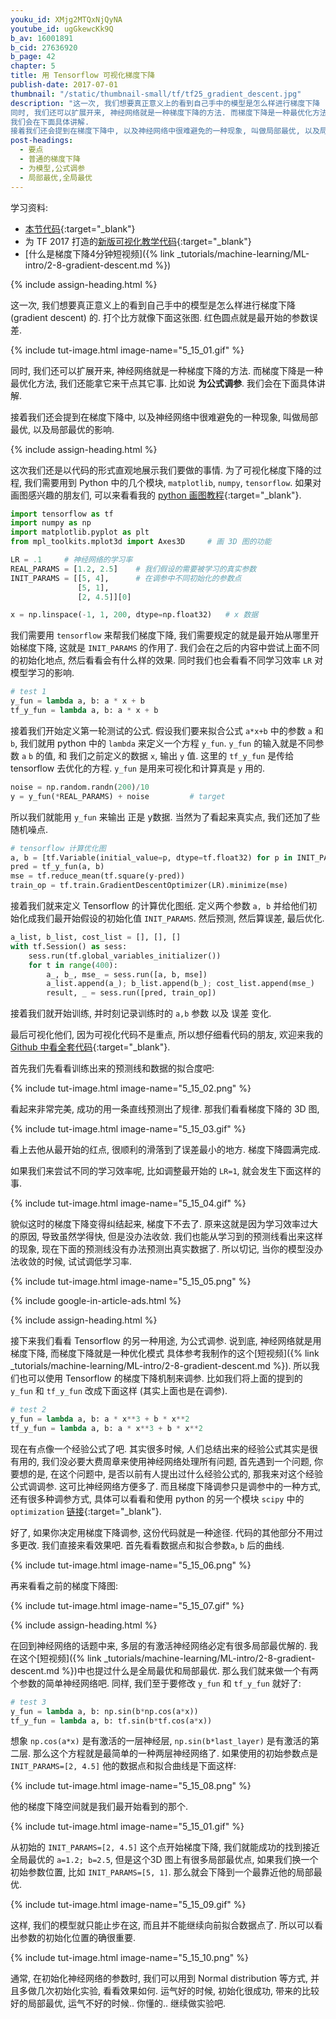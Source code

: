 ```yaml
---
youku_id: XMjg2MTQxNjQyNA
youtube_id: ugGkewcKk9Q
b_av: 16001891
b_cid: 27636920
b_page: 42
chapter: 5
title: 用 Tensorflow 可视化梯度下降
publish-date: 2017-07-01
thumbnail: "/static/thumbnail-small/tf/tf25_gradient_descent.jpg"
description: "这一次, 我们想要真正意义上的看到自己手中的模型是怎么样进行梯度下降 (gradient descent) 的. 打个比方就像下面这张图. 红色圆点就是最开始的参数误差.
同时, 我们还可以扩展开来, 神经网络就是一种梯度下降的方法. 而梯度下降是一种最优化方法, 我们还能拿它来干点其它事. 比如说 **为公式调参**.
我们会在下面具体讲解.
接着我们还会提到在梯度下降中, 以及神经网络中很难避免的一种现象, 叫做局部最优, 以及局部最优的影响."
post-headings:
  - 要点
  - 普通的梯度下降
  - 为模型,公式调参
  - 局部最优,全局最优
---
```



学习资料:
  * [本节代码](https://github.com/MorvanZhou/Tensorflow-Tutorial/blob/master/tutorial-contents/503_visualize_gradient_descent.py){:target="_blank"}
  * 为 TF 2017 打造的[新版可视化教学代码](https://github.com/MorvanZhou/Tensorflow-Tutorial){:target="_blank"}
  * [什么是梯度下降4分钟短视频]({% link _tutorials/machine-learning/ML-intro/2-8-gradient-descent.md %})

{% include assign-heading.html %}

这一次, 我们想要真正意义上的看到自己手中的模型是怎么样进行梯度下降 (gradient descent) 的. 打个比方就像下面这张图. 红色圆点就是最开始的参数误差.

{% include tut-image.html image-name="5_15_01.gif" %}

同时, 我们还可以扩展开来, 神经网络就是一种梯度下降的方法. 而梯度下降是一种最优化方法, 我们还能拿它来干点其它事. 比如说 **为公式调参**.
我们会在下面具体讲解.

接着我们还会提到在梯度下降中, 以及神经网络中很难避免的一种现象, 叫做局部最优, 以及局部最优的影响.



{% include assign-heading.html %}

这次我们还是以代码的形式直观地展示我们要做的事情.
为了可视化梯度下降的过程, 我们需要用到 Python 中的几个模块, `matplotlib`, `numpy`, `tensorflow`.
如果对画图感兴趣的朋友们, 可以来看看我的 [python 画图教程](https://morvanzhou.github.io/tutorials/data-manipulation/plt/){:target="_blank"}.

```python
import tensorflow as tf
import numpy as np
import matplotlib.pyplot as plt
from mpl_toolkits.mplot3d import Axes3D     # 画 3D 图的功能

LR = .1     # 神经网络的学习率
REAL_PARAMS = [1.2, 2.5]    # 我们假设的需要被学习的真实参数
INIT_PARAMS = [[5, 4],      # 在调参中不同初始化的参数点
               [5, 1],
               [2, 4.5]][0]

x = np.linspace(-1, 1, 200, dtype=np.float32)   # x 数据
```

我们需要用 `tensorflow` 来帮我们梯度下降, 我们需要规定的就是最开始从哪里开始梯度下降, 这就是 `INIT_PARAMS` 的作用了.
我们会在之后的内容中尝试上面不同的初始化地点, 然后看看会有什么样的效果. 同时我们也会看看不同学习效率 `LR` 对模型学习的影响.

```python
# test 1
y_fun = lambda a, b: a * x + b
tf_y_fun = lambda a, b: a * x + b
```

接着我们开始定义第一轮测试的公式. 假设我们要来拟合公式 `a*x+b` 中的参数 `a` 和 `b`, 我们就用 python 中的 `lambda` 来定义一个方程 `y_fun`.
`y_fun` 的输入就是不同参数 `a` `b` 的值, 和 我们之前定义的数据 `x`, 输出 `y` 值. 这里的 `tf_y_fun` 是传给 tensorflow 去优化的方程.
`y_fun` 是用来可视化和计算真是 `y` 用的.

```python
noise = np.random.randn(200)/10
y = y_fun(*REAL_PARAMS) + noise         # target
```

所以我们就能用 `y_fun` 来输出 正是 y数据. 当然为了看起来真实点, 我们还加了些随机噪点.

```python
# tensorflow 计算优化图
a, b = [tf.Variable(initial_value=p, dtype=tf.float32) for p in INIT_PARAMS]
pred = tf_y_fun(a, b)
mse = tf.reduce_mean(tf.square(y-pred))
train_op = tf.train.GradientDescentOptimizer(LR).minimize(mse)
```

接着我们就来定义 Tensorflow 的计算优化图纸. 定义两个参数 `a, b` 并给他们初始化成我们最开始假设的初始化值 `INIT_PARAMS`.
然后预测, 然后算误差, 最后优化.

```python
a_list, b_list, cost_list = [], [], []
with tf.Session() as sess:
    sess.run(tf.global_variables_initializer())
    for t in range(400):
        a_, b_, mse_ = sess.run([a, b, mse])
        a_list.append(a_); b_list.append(b_); cost_list.append(mse_)    # record parameter changes
        result, _ = sess.run([pred, train_op])                          # training
```

接着我们就开始训练, 并时刻记录训练时的 `a,b` 参数 以及 误差 变化.

最后可视化他们, 因为可视化代码不是重点, 所以想仔细看代码的朋友, 欢迎来我的 [Github 中看全套代码](https://github.com/MorvanZhou/Tensorflow-Tutorial/blob/master/tutorial-contents/503_visualize_gradient_descent.py){:target="_blank"}.

首先我们先看看训练出来的预测线和数据的拟合度吧:

{% include tut-image.html image-name="5_15_02.png" %}

看起来非常完美, 成功的用一条直线预测出了规律. 那我们看看梯度下降的 3D 图,

{% include tut-image.html image-name="5_15_03.gif" %}

看上去他从最开始的红点, 很顺利的滑落到了误差最小的地方. 梯度下降圆满完成.

如果我们来尝试不同的学习效率呢, 比如调整最开始的 `LR=1`, 就会发生下面这样的事.

{% include tut-image.html image-name="5_15_04.gif" %}

貌似这时的梯度下降变得纠结起来, 梯度下不去了. 原来这就是因为学习效率过大的原因, 导致虽然学得快, 但是没办法收敛.
我们也能从学习到的预测线看出来这样的现象, 现在下面的预测线没有办法预测出真实数据了. 所以切记, 当你的模型没办法收敛的时候, 试试调低学习率.

{% include tut-image.html image-name="5_15_05.png" %}


{% include google-in-article-ads.html %}

{% include assign-heading.html %}

接下来我们看看 Tensorflow 的另一种用途, 为公式调参. 说到底, 神经网络就是用梯度下降, 而梯度下降就是一种优化模式 具体参考我制作的这个[短视频]({% link _tutorials/machine-learning/ML-intro/2-8-gradient-descent.md %}).
所以我们也可以使用 Tensorflow 的梯度下降机制来调参. 比如我们将上面的提到的 `y_fun` 和 `tf_y_fun` 改成下面这样 (其实上面也是在调参).

```python
# test 2
y_fun = lambda a, b: a * x**3 + b * x**2
tf_y_fun = lambda a, b: a * x**3 + b * x**2
```

现在有点像一个经验公式了吧. 其实很多时候, 人们总结出来的经验公式其实是很有用的, 我们没必要大费周章来使用神经网络处理所有问题, 首先遇到一个问题, 你要想的是,
在这个问题中, 是否以前有人提出过什么经验公式的, 那我来对这个经验公式调调参. 这可比神经网络方便多了. 而且梯度下降调参只是调参中的一种方式, 还有很多种调参方式,
具体可以看看和使用 python 的另一个模块 `scipy` 中的 `optimization` [链接](https://docs.scipy.org/doc/scipy-0.19.0/reference/optimize.html){:target="_blank"}.

好了, 如果你决定用梯度下降调参, 这份代码就是一种途径. 代码的其他部分不用过多更改. 我们直接来看效果吧. 首先看看数据点和拟合参数`a`, `b` 后的曲线.

{% include tut-image.html image-name="5_15_06.png" %}

再来看看之前的梯度下降图:

{% include tut-image.html image-name="5_15_07.gif" %}



{% include assign-heading.html %}

在回到神经网络的话题中来, 多层的有激活神经网络必定有很多局部最优解的. 我在这个[短视频]({% link _tutorials/machine-learning/ML-intro/2-8-gradient-descent.md %})中也提过什么是全局最优和局部最优.
那么我们就来做一个有两个参数的简单神经网络吧. 同样, 我们至于要修改 `y_fun` 和 `tf_y_fun` 就好了:

```python
# test 3
y_fun = lambda a, b: np.sin(b*np.cos(a*x))
tf_y_fun = lambda a, b: tf.sin(b*tf.cos(a*x))
```

想象 `np.cos(a*x)` 是有激活的一层神经层, `np.sin(b*last_layer)` 是有激活的第二层. 那么这个方程就是最简单的一种两层神经网络了.
如果使用的初始参数点是 `INIT_PARAMS=[2, 4.5]` 他的数据点和拟合曲线是下面这样:

{% include tut-image.html image-name="5_15_08.png" %}

他的梯度下降空间就是我们最开始看到的那个.

{% include tut-image.html image-name="5_15_01.gif" %}

从初始的 `INIT_PARAMS=[2, 4.5]` 这个点开始梯度下降, 我们就能成功的找到接近全局最优的 `a=1.2; b=2.5`,
但是这个3D 图上有很多局部最优点, 如果我们换一个初始参数位置, 比如  `INIT_PARAMS=[5, 1]`. 那么就会下降到一个最靠近他的局部最优.

{% include tut-image.html image-name="5_15_09.gif" %}

这样, 我们的模型就只能止步在这, 而且并不能继续向前拟合数据点了. 所以可以看出参数的初始化位置的确很重要.

{% include tut-image.html image-name="5_15_10.png" %}

通常, 在初始化神经网络的参数时, 我们可以用到 Normal distribution 等方式, 并且多做几次初始化实验, 看看效果如何. 运气好的时候, 初始化很成功,
带来的比较好的局部最优, 运气不好的时候.. 你懂的.. 继续做实验吧.


